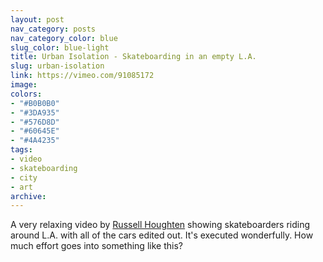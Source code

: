 ```yaml
---
layout: post
nav_category: posts
nav_category_color: blue
slug_color: blue-light
title: Urban Isolation - Skateboarding in an empty L.A.
slug: urban-isolation
link: https://vimeo.com/91085172
image:
colors:
- "#B0B0B0"
- "#3DA935"
- "#576D8D"
- "#60645E"
- "#4A4235"
tags:
- video
- skateboarding
- city
- art
archive:
---
```


A very relaxing video by [Russell Houghten](http://www.russellhoughten.com/) showing skateboarders riding around L.A. with all of the cars edited out. It's executed wonderfully. How much effort goes into something like this?
